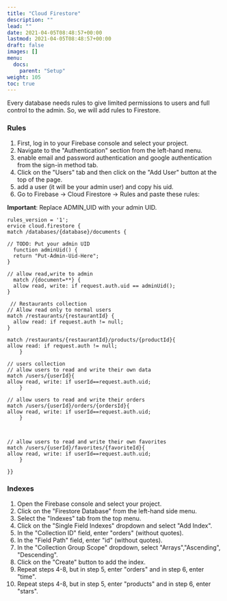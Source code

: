 ```yaml
---
title: "Cloud Firestore"
description: ""
lead: ""
date: 2021-04-05T08:48:57+00:00
lastmod: 2021-04-05T08:48:57+00:00
draft: false
images: []
menu:
  docs:
    parent: "Setup"
weight: 105
toc: true
---
```

Every database needs rules to give limited permissions to users and full
control to the admin. So, we will add rules to Firestore.

### Rules

1. First, log in to your Firebase console and select your project.
2. Navigate to the "Authentication" section from the left-hand menu.
3. enable email and password authentication and google authentication from the sign-in method tab.
3. Click on the "Users" tab and then click on the "Add User" button at the top of the page.
4. add a user (it will be your admin user) and copy his uid.
5. Go to Firebase → Cloud Firestore → Rules and paste these rules:

**Important**: Replace ADMIN_UID with your admin UID.

    rules_version = '1';
    ervice cloud.firestore {
    match /databases/{database}/documents {

    // TODO: Put your admin UID
      function adminUid() {
      return "Put-Admin-Uid-Here";
    }
    
    // allow read,write to admin
      match /{document=**} {
      allow read, write: if request.auth.uid == adminUid();
    }
    
     // Restaurants collection
    // Allow read only to normal users
    match /restaurants/{restaurantId} {
      allow read: if request.auth != null;
    }
    
    match /restaurants/{restaurantId}/products/{productId}{
    allow read: if request.auth != null;
		}
    
    // users collection
    // allow users to read and write their own data
    match /users/{userId}{
  	allow read, write: if userId==request.auth.uid;
		}
    
    // allow users to read and write their orders
    match /users/{userId}/orders/{ordersId}{
  	allow read, write: if userId==request.auth.uid;
		}
    
    
    
    // allow users to read and write their own favorites
    match /users/{userId}/favorites/{favoriteId}{
  	allow read, write: if userId==request.auth.uid;
		}
    
    }} 


### Indexes

1. Open the Firebase console and select your project.
2. Click on the "Firestore Database" from the left-hand side menu.
3. Select the "Indexes" tab from the top menu.
4. Click on the "Single Field Indexes" dropdown and select "Add Index".
5. In the "Collection ID" field, enter "orders" (without quotes).
6. In the "Field Path" field, enter "id" (without quotes).
7. In the "Collection Group Scope" dropdown, select "Arrays","Ascending", "Descending".
8. Click on the "Create" button to add the index.
9. Repeat steps 4-8, but in step 5, enter "orders" and in step 6, enter "time".
10. Repeat steps 4-8, but in step 5, enter "products" and in step 6, enter "stars".
